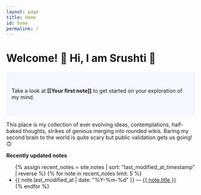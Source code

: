 ```yaml
---
layout: page
title: Home
id: home
permalink: /
---
```


# Welcome! 🌱 Hi, I am Srushti 👋

<p style="padding: 3em 1em; background: #f5f7ff; border-radius: 4px;">
  Take a look at <span style="font-weight: bold">[[Your first note]]</span> to get started on your exploration of my mind.
</p>

This place is my collection of ever evolving ideas, contemplations, half-baked thoughts, strikes of genious merging into rounded wikis. Baring my second brain to the world is quite scary but public validation gets us going! 🙃

<strong>Recently updated notes</strong>

<ul>
  {% assign recent_notes = site.notes | sort: "last_modified_at_timestamp" | reverse %}
  {% for note in recent_notes limit: 5 %}
    <li>
      {{ note.last_modified_at | date: "%Y-%m-%d" }} — <a class="internal-link" href="{{ site.baseurl }}{{ note.url }}">{{ note.title }}</a>
    </li>
  {% endfor %}
</ul>

<style>
  .wrapper {
    max-width: 46em;
  }
</style>
